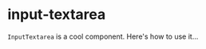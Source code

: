# input-textarea

`InputTextarea` is a cool component. Here's how to use it...

<template>
  <input-textarea />
</template>